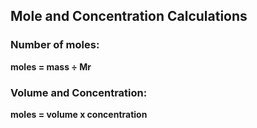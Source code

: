 ## Mole and Concentration Calculations  

### Number of moles:  

**moles = mass ÷ Mr**

### Volume and Concentration:  

**moles = volume x concentration**
